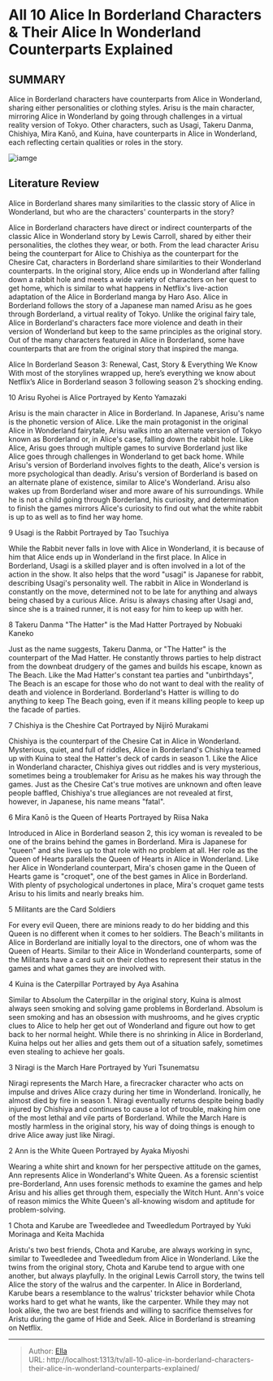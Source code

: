 # All 10 Alice In Borderland Characters &amp; Their Alice In Wonderland Counterparts Explained


## SUMMARY 


 Alice in Borderland characters have counterparts from Alice in Wonderland, sharing either personalities or clothing styles. 
 Arisu is the main character, mirroring Alice in Wonderland by going through challenges in a virtual reality version of Tokyo. 
 Other characters, such as Usagi, Takeru Danma, Chishiya, Mira Kanō, and Kuina, have counterparts in Alice in Wonderland, each reflecting certain qualities or roles in the story. 

![iamge](https://static1.srcdn.com/wordpress/wp-content/uploads/2024/01/aliceinborderland_aliceinwonderland_counterpart.jpg)

## Literature Review
Alice in Borderland shares many similarities to the classic story of Alice in Wonderland, but who are the characters&#39; counterparts in the story?




Alice in Borderland characters have direct or indirect counterparts of the classic Alice in Wonderland story by Lewis Carroll, shared by either their personalities, the clothes they wear, or both. From the lead character Arisu being the counterpart for Alice to Chishiya as the counterpart for the Chesire Cat, characters in Borderland share similarities to their Wonderland counterparts. In the original story, Alice ends up in Wonderland after falling down a rabbit hole and meets a wide variety of characters on her quest to get home, which is similar to what happens in Netflix&#39;s live-action adaptation of the Alice in Borderland manga by Haro Aso​​​​​​.
Alice in Borderland follows the story of a Japanese man named Arisu as he goes through Borderland, a virtual reality of Tokyo. Unlike the original fairy tale, Alice in Borderland&#39;s characters face more violence and death in their version of Wonderland but keep to the same principles as the original story. Out of the many characters featured in Alice in Borderland, some have counterparts that are from the original story that inspired the manga.
            
 
 Alice In Borderland Season 3: Renewal, Cast, Story &amp; Everything We Know 
With most of the storylines wrapped up, here’s everything we know about Netflix’s Alice in Borderland season 3 following season 2’s shocking ending.













 








 10  Arisu Ryohei is Alice 
Portrayed by Kento Yamazaki


 







Arisu is the main character in Alice in Borderland. In Japanese, Arisu&#39;s name is the phonetic version of Alice. Like the main protagonist in the original Alice in Wonderland fairytale, Arisu walks into an alternate version of Tokyo known as Borderland or, in Alice&#39;s case, falling down the rabbit hole. Like Alice, Arisu goes through multiple games to survive Borderland just like Alice goes through challenges in Wonderland to get back home.
While Arisu&#39;s version of Borderland involves fights to the death, Alice&#39;s version is more psychological than deadly. Arisu&#39;s version of Borderland is based on an alternate plane of existence, similar to Alice&#39;s Wonderland. Arisu also wakes up from Borderland wiser and more aware of his surroundings. While he is not a child going through Borderland, his curiosity, and determination to finish the games mirrors Alice&#39;s curiosity to find out what the white rabbit is up to as well as to find her way home.





 9  Usagi is the Rabbit 
Portrayed by Tao Tsuchiya
        

While the Rabbit never falls in love with Alice in Wonderland, it is because of him that Alice ends up in Wonderland in the first place. In Alice in Borderland, Usagi is a skilled player and is often involved in a lot of the action in the show. It also helps that the word &#34;usagi&#34; is Japanese for rabbit, describing Usagi&#39;s personality well. The rabbit in Alice in Wonderland is constantly on the move, determined not to be late for anything and always being chased by a curious Alice. Arisu is always chasing after Usagi and, since she is a trained runner, it is not easy for him to keep up with her.





 8  Takeru Danma &#34;The Hatter&#34; is the Mad Hatter 
Portrayed by Nobuaki Kaneko
        

Just as the name suggests, Takeru Danma, or &#34;The Hatter&#34; is the counterpart of the Mad Hatter. He constantly throws parties to help distract from the downbeat drudgery of the games and builds his escape, known as The Beach. Like the Mad Hatter&#39;s constant tea parties and &#34;unbirthdays&#34;, The Beach is an escape for those who do not want to deal with the reality of death and violence in Borderland. Borderland&#39;s Hatter is willing to do anything to keep The Beach going, even if it means killing people to keep up the facade of parties.





 7  Chishiya is the Cheshire Cat 
Portrayed by Nijirō Murakami
        

Chishiya is the counterpart of the Chesire Cat in Alice in Wonderland. Mysterious, quiet, and full of riddles, Alice in Borderland&#39;s Chishiya teamed up with Kuina to steal the Hatter&#39;s deck of cards in season 1. Like the Alice in Wonderland character, Chishiya gives out riddles and is very mysterious, sometimes being a troublemaker for Arisu as he makes his way through the games. Just as the Chesire Cat&#39;s true motives are unknown and often leave people baffled, Chishiya&#39;s true allegiances are not revealed at first, however, in Japanese, his name means &#34;fatal&#34;.





 6  Mira Kanō is the Queen of Hearts 
Portrayed by Riisa Naka
        

Introduced in Alice in Borderland season 2, this icy woman is revealed to be one of the brains behind the games in Borderland. Mira is Japanese for &#34;queen&#34; and she lives up to that role with no problem at all. Her role as the Queen of Hearts parallels the Queen of Hearts in Alice in Wonderland. Like her Alice in Wonderland counterpart, Mira&#39;s chosen game in the Queen of Hearts game is &#34;croquet&#34;, one of the best games in Alice in Borderland. With plenty of psychological undertones in place, Mira&#39;s croquet game tests Arisu to his limits and nearly breaks him.





 5  Militants are the Card Soldiers 
        

For every evil Queen, there are minions ready to do her bidding and this Queen is no different when it comes to her soldiers. The Beach&#39;s militants in Alice in Borderland are initially loyal to the directors, one of whom was the Queen of Hearts. Similar to their Alice in Wonderland counterparts, some of the Militants have a card suit on their clothes to represent their status in the games and what games they are involved with.





 4  Kuina is the Caterpillar 
Portrayed by Aya Asahina


 







Similar to Absolum the Caterpillar in the original story, Kuina is almost always seen smoking and solving game problems in Borderland. Absolum is seen smoking and has an obsession with mushrooms, and he gives cryptic clues to Alice to help her get out of Wonderland and figure out how to get back to her normal height. While there is no shrinking in Alice in Borderland, Kuina helps out her allies and gets them out of a situation safely, sometimes even stealing to achieve her goals.





 3  Niragi is the March Hare 
Portrayed by Yuri Tsunematsu
        

Niragi represents the March Hare, a firecracker character who acts on impulse and drives Alice crazy during her time in Wonderland. Ironically, he almost died by fire in season 1. Niragi eventually returns despite being badly injured by Chishiya and continues to cause a lot of trouble, making him one of the most lethal and vile parts of Borderland. While the March Hare is mostly harmless in the original story, his way of doing things is enough to drive Alice away just like Niragi.





 2  Ann is the White Queen 
Portrayed by Ayaka Miyoshi
        

Wearing a white shirt and known for her perspective attitude on the games, Ann represents Alice in Wonderland&#39;s White Queen. As a forensic scientist pre-Borderland, Ann uses forensic methods to examine the games and help Arisu and his allies get through them, especially the Witch Hunt. Ann&#39;s voice of reason mimics the White Queen&#39;s all-knowing wisdom and aptitude for problem-solving.





 1  Chota and Karube are Tweedledee and Tweedledum 
Portrayed by Yuki Morinaga and Keita Machida
        

Aristu&#39;s two best friends, Chota and Karube, are always working in sync, similar to Tweedledee and Tweedledum from Alice in Wonderland. Like the twins from the original story, Chota and Karube tend to argue with one another, but always playfully. In the original Lewis Carroll story, the twins tell Alice the story of the walrus and the carpenter. In Alice in Borderland, Karube bears a resemblance to the walrus&#39; trickster behavior while Chota works hard to get what he wants, like the carpenter. While they may not look alike, the two are best friends and willing to sacrifice themselves for Aristu during the game of Hide and Seek.
Alice in Borderland is streaming on Netflix. 


---

> Author: [Ella](https://instagram.hk.cn/)  
> URL: http://localhost:1313/tv/all-10-alice-in-borderland-characters-their-alice-in-wonderland-counterparts-explained/  

